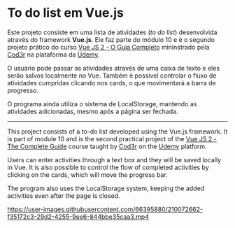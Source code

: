 # To do list em Vue.js

Este projeto consiste em uma lista de atividades (*to do list*) desenvolvida através do framework **Vue.js**. Ele faz parte do módulo 10 e é o segundo projeto prático do curso [Vue JS 2 - O Guia Completo](https://www.udemy.com/course/vue-js-completo/) mininstrado pela [Cod3r](https://www.cod3r.com.br/) na plataforma da [Udemy](https://www.udemy.com/).

O usuário pode passar as atividades através de uma caixa de texto e eles serão salvos localmente no Vue. Também é possível controlar o fluxo de atividades cumpridas clicando nos cards, o que movimentará a barra de progresso.

O programa ainda utiliza o sistema de LocalStorage, mantendo as atividades adicionadas, mesmo após a página ser fechada.

<hr> 

This project consists of a to-do list developed using the Vue.js framework. It is part of module 10 and is the second practical project of the [Vue JS 2 - The Complete Guide](https://www.udemy.com/course/vue-js-completo/) course taught by [Cod3r](https://www.cod3r.com.br/) on the [Udemy](https://www.udemy.com/) platform.

Users can enter activities through a text box and they will be saved locally in Vue. It is also possible to control the flow of completed activities by clicking on the cards, which will move the progress bar.

The program also uses the LocalStorage system, keeping the added activities even after the page is closed.

https://user-images.githubusercontent.com/66395880/210072662-f35172c3-29d2-4255-9ee6-844bbe35caa3.mp4


